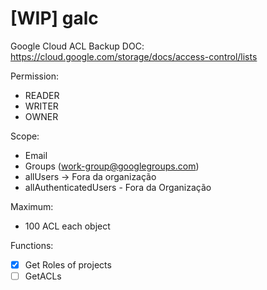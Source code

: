 # [WIP] galc
Google Cloud ACL Backup
DOC: https://cloud.google.com/storage/docs/access-control/lists

Permission:
- READER
- WRITER
- OWNER

Scope:
- Email
- Groups (work-group@googlegroups.com)
- allUsers -> Fora da organização
- allAuthenticatedUsers - Fora da Organização


Maximum:
- 100 ACL each object


Functions:
- [x] Get Roles of projects
- [ ] GetACLs
